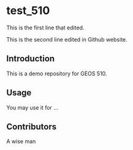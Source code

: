 # test_510

This is the first line that edited.

This is the second line edited in Github website.

## Introduction

This is a demo repository for GEOS 510.

## Usage

You may use it for ...

## Contributors

A wise man